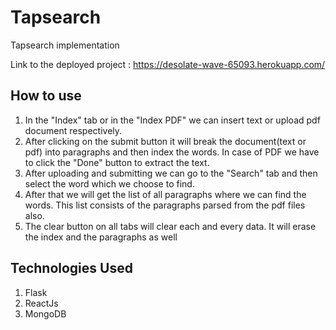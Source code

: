 # Tapsearch

Tapsearch implementation

Link to the deployed project : https://desolate-wave-65093.herokuapp.com/

## How to use

1. In the "Index" tab or in the "Index PDF" we can insert text or upload pdf document respectively.
2. After clicking on the submit button it will break the document(text or pdf) into paragraphs and then index the words. In case of PDF we have to click the "Done" button to extract the text.
3. After uploading and submitting we can go to the "Search" tab and then select the word which we choose to find.
4. After that we will get the list of all paragraphs where we can find the words. This list consists of the paragraphs parsed from the pdf files also.
5. The clear button on all tabs will clear each and every data. It will erase the index and the paragraphs as well

## Technologies Used

1. Flask
2. ReactJs
3. MongoDB
